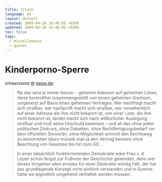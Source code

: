 ```yaml
---
title: Zitate
language: de
layout: default
created: 2009-04-28 19:48:05 +0200
updated: 2009-04-28 19:48:05 +0200
toc: false
tags:
  - miscellaneous
  - quotes
---
```

Kinderporno-Sperre
==================

*ichwersonst* @ [heise.de](http://www.heise.de/newsticker/foren/S-Ach-der-Inhalt-des-Vertrages-ist-auch-geheim/forum-157604/msg-16628593/read/):

> Na das wird ja immer besser - geheime Adessen auf geheimen Listen, diese kontrollfrei zusammengestellt von einem
> geheimen Gremium, umgesetzt auf Basis eines geheimen Vertrages. Wer nachfragt macht sich strafbar, wer nachprüft
> macht sich strafbar, wer versehentlich auf einer Adresse die ihm nicht bekannt ist, von einer Liste, die ihm nicht
> bekannt ist, landet macht sich nach willkürlicher Auslegung strafbar und muß seine Unschuld beweisen  – und all das
> ohne jeden politischen Diskrurs, ohne Debatten, ohne Rechtfertigungsbedarf vor dem offiziellen Souverän, ohne
> Möglichkeit sinnvoll den Rechtsweg zu beschreiten (dazu müsste man ja den Vertrag kennen) ohne Beachtung von Gesetzen
> bis hin zum GG …
> 
> In einer tatsächlich funktionierenden Demokratie wäre Frau v. d. Leyen schon längst zur Fußnote der Geschichte
> geworden, denn wer dieses Vorgehen allen ernstes für einer Deokratie würdig hält, der hat das grundlegende Konzept
> nicht wirklich verstanden und in Summe hätte sie eigentlich umgehend verhaftet werden müssen.
